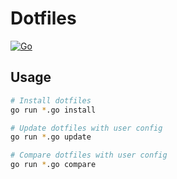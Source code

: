 # Dotfiles

[![Go](https://github.com/haunt98/dotfiles/workflows/Go/badge.svg?branch=main)](https://github.com/actions/setup-go)

## Usage

```sh
# Install dotfiles
go run *.go install

# Update dotfiles with user config
go run *.go update

# Compare dotfiles with user config
go run *.go compare
```
